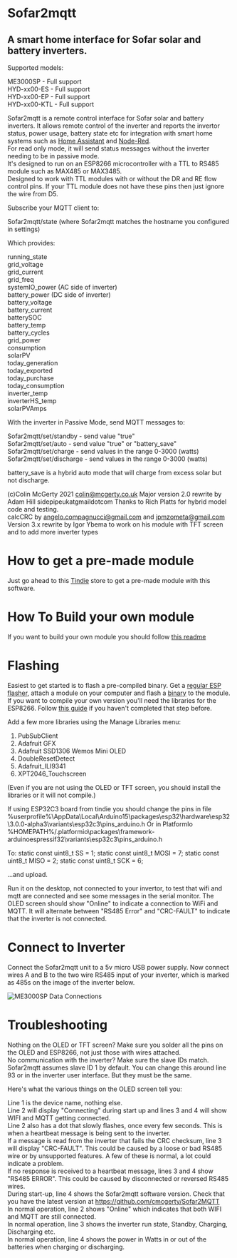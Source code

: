 # Sofar2mqtt
## A smart home interface for Sofar solar and battery inverters.

Supported models:  

ME3000SP - Full support  
HYD-xx00-ES - Full support  
HYD-xx00-EP - Full support  
HYD-xx00-KTL - Full support  

Sofar2mqtt is a remote control interface for Sofar solar and battery inverters.
It allows remote control of the inverter and reports the invertor status, power usage, battery state etc for integration with smart home systems such as [Home Assistant](https://www.home-assistant.io/) and [Node-Red](https://nodered.org/).  
For read only mode, it will send status messages without the inverter needing to be in passive mode.  
It's designed to run on an ESP8266 microcontroller with a TTL to RS485 module such as MAX485 or MAX3485.  
Designed to work with TTL modules with or without the DR and RE flow control pins. If your TTL module does not have these pins then just ignore the wire from D5. 

Subscribe your MQTT client to:

Sofar2mqtt/state (where Sofar2mqtt matches the hostname you configured in settings)

Which provides:

running_state  
grid_voltage  
grid_current  
grid_freq  
systemIO_power (AC side of inverter)  
battery_power  (DC side of inverter)  
battery_voltage  
battery_current  
batterySOC  
battery_temp  
battery_cycles  
grid_power  
consumption  
solarPV  
today_generation  
today_exported  
today_purchase  
today_consumption  
inverter_temp  
inverterHS_temp  
solarPVAmps  

With the inverter in Passive Mode, send MQTT messages to:

Sofar2mqtt/set/standby   - send value "true"  
Sofar2mqtt/set/auto   - send value "true" or "battery_save"  
Sofar2mqtt/set/charge   - send values in the range 0-3000 (watts)  
Sofar2mqtt/set/discharge   - send values in the range 0-3000 (watts) 

battery_save is a hybrid auto mode that will charge from excess solar but not discharge.

(c)Colin McGerty 2021 colin@mcgerty.co.uk
Major version 2.0 rewrite by Adam Hill sidepipeukatgmaildotcom
Thanks to Rich Platts for hybrid model code and testing.  
calcCRC by angelo.compagnucci@gmail.com and jpmzometa@gmail.com  
Version 3.x rewrite by Igor Ybema to work on his module with TFT screen and to add more inverter types

# How to get a pre-made module

Just go ahead to this [Tindie](https://www.tindie.com/products/thehognl/esp12-f-with-rs485-modbus-and-optional-touch-tft/) store to get a pre-made module with this software.

# How To Build your own module

If you want to build your own module you should follow [this readme](MODULE.md)

# Flashing

Easiest to get started is to flash a pre-compiled binary. Get a [regular ESP flasher](https://github.com/esphome/esphome-flasher/releases), attach a module on your computer and  flash a [binary](https://github.com/IgorYbema/Sofar2mqtt/tree/mod/binaries) to the module.
If you want to compile your own version you'll need the libraries for the ESP8266. Follow [this guide](https://randomnerdtutorials.com/how-to-install-esp8266-board-arduino-ide/) if you haven't completed that step before.

Add a few more libraries using the Manage Libraries menu:
1. PubSubClient
2. Adafruit GFX
3. Adafruit SSD1306 Wemos Mini OLED
4. DoubleResetDetect
5. Adafruit_ILI9341
6. XPT2046_Touchscreen

(Even if you are not using the OLED or TFT screen, you should install the libraries or it will not compile.)

If using ESP32C3 board from tindie you should change the pins in file
%userprofile%\AppData\Local\Arduino15\packages\esp32\hardware\esp32\3.0.0-alpha3\variants\esp32c3\pins_arduino.h
Or in PlatformIo
%HOMEPATH%/.platformio\packages\framework-arduinoespressif32\variants\esp32c3\pins_arduino.h

To:
static const uint8_t SS = 1;
static const uint8_t MOSI = 7;
static const uint8_t MISO = 2;
static const uint8_t SCK = 6;

...and upload.

Run it on the desktop, not connected to your invertor, to test that wifi and mqtt are connected and see some messages in the serial monitor.
The OLED screen should show "Online" to indicate a connection to WiFi and MQTT. It will alternate between "RS485 Error" and "CRC-FAULT" to indicate that the inverter is not connected.

# Connect to Inverter

Connect the Sofar2mqtt unit to a 5v micro USB power supply.
Now connect wires A and B to the two wire RS485 input of your inverter, which is marked as 485s on the image of the inverter below.

![ME3000SP Data Connections](pics/485s.jpg)

# Troubleshooting

Nothing on the OLED or TFT screen? Make sure you solder all the pins on the OLED and ESP8266, not just those with wires attached.  
No communication with the inverter? Make sure the slave IDs match. Sofar2mqtt assumes slave ID 1 by default. You can change this around line 93 or in the inverter user interface. But they must be the same.   

Here's what the various things on the OLED screen tell you:

Line 1 is the device name, nothing else.  
Line 2 will display "Connecting" during start up and lines 3 and 4 will show WIFI and MQTT getting connected.  
Line 2 also has a dot that slowly flashes, once every few seconds. This is when a heartbeat message is being sent to the inverter.  
If a message is read from the inverter that fails the CRC checksum, line 3 will display "CRC-FAULT". This could be caused by a loose or bad RS485 wire or by unsupported features. A few of these is normal, a lot could indicate a problem.  
If no response is received to a heartbeat message, lines 3 and 4 show "RS485 ERROR". This could be caused by disconnected or reversed RS485 wires.  
During start-up, line 4 shows the Sofar2mqtt software version. Check that you have the latest version at https://github.com/cmcgerty/Sofar2MQTT  
In normal operation, line 2 shows "Online" which indicates that both WIFI and MQTT are still connected.  
In normal operation, line 3 shows the inverter run state, Standby, Charging, Discharging etc.  
In normal operation, line 4 shows the power in Watts in or out of the batteries when charging or discharging.  



